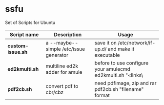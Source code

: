 ssfu
====

Set of Scripts for Ubuntu

Script name          | Description                             | Usage
---------------------| ----------------------------------------| -------------------------------------------------------
**custom-issue.sh**  | a --maybe-- simple /etc/issue generator | save it on /etc/network/if-up.d/ and make it executable
**ed2kmulti.sh**     | multiline ed2k adder for amule          | before to use configure your amulecmd ed2kmulti.sh \"<links\
**pdf2cb.sh**        | convert pdf to cbr/cbz		           | need pdfimage, zip and rar pdf2cb.sh "filename" format
